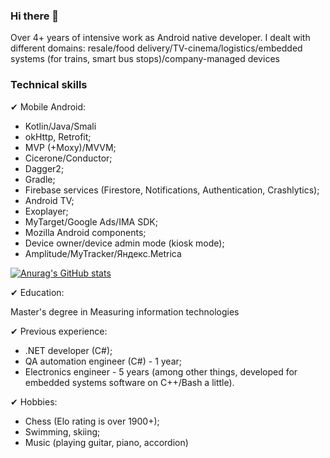 ### Hi there 👋

Over 4+ years of intensive work as Android native developer.
I dealt with different domains: resale/food delivery/TV-cinema/logistics/embedded systems (for trains, smart bus stops)/company-managed devices

### Technical skills
✔︎ Mobile Android:
- Kotlin/Java/Smali
- okHttp, Retrofit;
- MVP (+Moxy)/MVVM;
- Cicerone/Conductor;
- Dagger2;
- Gradle;
- Firebase services (Firestore, Notifications, Authentication, Crashlytics);
- Android TV;
- Exoplayer;
- MyTarget/Google Ads/IMA SDK;
- Mozilla Android components;
- Device owner/device admin mode (kiosk mode);
- Amplitude/MyTracker/Яндекс.Metrica

[![Anurag's GitHub stats](https://github-readme-stats.vercel.app/api?username=kirkaDev)](https://github.com/anuraghazra/github-readme-stats)

✔︎ Education:

Master's degree in Measuring information technologies

✔︎ Previous experience:
- .NET developer (C#);
- QA automation engineer (C#) - 1 year;
- Electronics engineer - 5 years (among other things, developed for embedded systems software on C++/Bash a little).

✔︎ Hobbies:
- Chess (Elo rating is over 1900+);
- Swimming, skiing;
- Music (playing guitar, piano, accordion)

<!--
**kirkaDev/kirkaDev** is a ✨ _special_ ✨ repository because its `README.md` (this file) appears on your GitHub profile.

Here are some ideas to get you started:

- 🔭 I’m currently working on ...
- 🌱 I’m currently learning ...
- 👯 I’m looking to collaborate on ...
- 🤔 I’m looking for help with ...
- 💬 Ask me about ...
- 📫 How to reach me: ...
- 😄 Pronouns: ...
- ⚡ Fun fact: ...
-->
